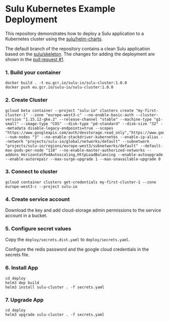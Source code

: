 # Sulu Kubernetes Example Deployment

This repository demonstrates how to deploy a Sulu application to a Kubernetes cluster using the [sulu/helm-charts](https://github.com/sulu/helm-charts).

The default branch of the repository contains a clean Sulu application based on the [sulu/skeleton](https://github.com/sulu/skeleton). 
The changes for adding the deployment are shown in the [pull request #1](https://github.com/sulu/k8s-example-deployment/pull/1).

### 1. Build your container

```
docker build . -t eu.gcr.io/sulu-io/sulu-cluster:1.0.0
docker push eu.gcr.io/sulu-io/sulu-cluster:1.0.0
```

### 2. Create Cluster

```
gcloud beta container --project "sulu-io" clusters create "my-first-cluster-1" --zone "europe-west3-c" --no-enable-basic-auth --cluster-version "1.15.12-gke.2" --release-channel "stable" --machine-type "g1-small" --image-type "COS" --disk-type "pd-standard" --disk-size "32" --metadata disable-legacy-endpoints=true --scopes "https://www.googleapis.com/auth/devstorage.read_only","https://www.googleapis.com/auth/logging.write","https://www.googleapis.com/auth/monitoring","https://www.googleapis.com/auth/servicecontrol","https://www.googleapis.com/auth/service.management.readonly","https://www.googleapis.com/auth/trace.append" --num-nodes "3" --no-enable-stackdriver-kubernetes --enable-ip-alias --network "projects/sulu-io/global/networks/default" --subnetwork "projects/sulu-io/regions/europe-west3/subnetworks/default" --default-max-pods-per-node "110" --no-enable-master-authorized-networks --addons HorizontalPodAutoscaling,HttpLoadBalancing --enable-autoupgrade --enable-autorepair --max-surge-upgrade 1 --max-unavailable-upgrade 0
```

### 3. Connect to cluster

```
gcloud container clusters get-credentials my-first-cluster-1 --zone europe-west3-c --project sulu-io
```

### 4. Create service account

Download the key and add cloud-storage admin permissions to the service account in a bucket.

### 5. Configure secret values

Copy the `deploy/secrets.dist.yaml` to `deploy/secrets.yaml`.

Configure the redis password and the google cloud credentials in the secrets file.

### 6. Install App

```
cd deploy
helm3 dep build
helm3 install sulu-cluster . -f secrets.yaml
```

### 7. Upgrade App

```
cd deploy
helm3 upgrade sulu-cluster . -f secrets.yaml
```
